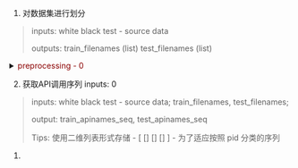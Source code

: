 1. 对数据集进行划分

> inputs: white black test - source data
>
> outputs: train_filenames (list)  test_filenames (list)

<details>
<summary><font color=darkred>preprocessing - 0</font></summary>
    <div style="padding-left:20px; border: 1px dashed #000">
=============================================<br>
train_filenames: <br>
length:  19999<br>
set length:  19999<br>
demo:  <br>00183dc70ab43aa5a20a1a88a2713e745c4cae0a75dd75125c0a8bf49ca1b541.xml # 0019348eddb972ded13c96670749c28c1b7f5dbfdb730d62c52b94b8b8a2db9a.xml<br>
length of the intersection with white_filenames:  9999<br>
length of the intersection with black_filenames:  10000<br>
length of the intersection with extra_filenames:  0<br>
=============================================<br>
test_filenames:<br>
length:  19999<br>
set length:  19999<br>
demo:  <br>00004cb3c839c9a6e7778d15768c5d2d67eeb088c2eb9af0705733cbfebea787.xml # 00005ee17aec986614a09daaa44e266671f23cb0d71b9b5761eeaedb8a622942.xml<br>
length of the intersection with white_filenames:  9999<br>
length of the intersection with black_filenames:  0<br>
length of the intersection with extra_filenames:  10000<br>
=============================================<br>
all:<br>
intersection between train set and test set:  set()<br>
    </div>
</details>

2. 获取API调用序列 inputs: 0

> inputs: white black test - source data; train_filenames, test_filenames;
>
> output: train_apinames_seq, test_apinames_seq
>
> Tips: 使用二维列表形式存储 - [ [] [] [] ] - 为了适应按照 pid 分类的序列

1. 

